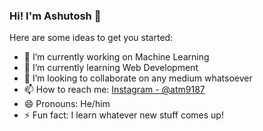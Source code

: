 ### Hi! I'm Ashutosh 👋
Here are some ideas to get you started:

- 🔭 I’m currently working on Machine Learning
- 🌱 I’m currently learning Web Development
- 👯 I’m looking to collaborate on any medium whatsoever 
- 📫 How to reach me: [Instagram - @atm9187](https://www.instagram.com/atm9187/)
- 😄 Pronouns: He/him
- ⚡ Fun fact: I learn whatever new stuff comes up!


